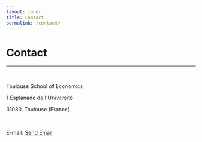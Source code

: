 ```yaml
---
layout: inner
title: Contact
permalink: /contact/
---
```


# Contact
---

<p>&nbsp;
</p>

Toulouse School of Economics

1 Esplanade de l'Université

31080, Toulouse (France)

<p>&nbsp;
</p>

E-mail: <a href= "mailto:luisa.carrer@tse-fr.eu">Send Email</a>

